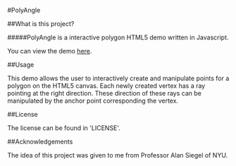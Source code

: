 #PolyAngle

##What is this project?

#####PolyAngle is a interactive polygon HTML5 demo written in Javascript.

You can view the demo [here](https://mikhail-j.github.io/PolyAngle/).

##Usage

This demo allows the user to interactively create and manipulate points for a polygon on the HTML5 canvas.
Each newly created vertex has a ray pointing at the right direction. These direction of these rays can be manipulated by the anchor point corresponding the vertex. 

##License

The license can be found in 'LICENSE'.

##Acknowledgements

The idea of this project was given to me from Professor Alan Siegel of NYU.
